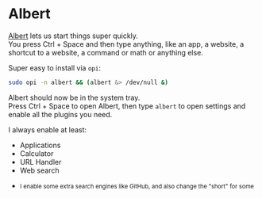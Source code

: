 # Albert

[Albert](https://albertlauncher.github.io/) lets us start things super quickly.\
You press Ctrl + Space and then type anything, like an app, a website, a shortcut to a website, a command or math or anything else.

Super easy to install via `opi`:
```bash
sudo opi -n albert && (albert &> /dev/null &)
```

Albert should now be in the system tray.\
Press Ctrl + Space to open Albert, then type `albert` to open settings and enable all the plugins you need.

I always enable at least:
* Applications
* Calculator
* URL Handler
* Web search
- <small>I enable some extra search engines like GitHub, and also change the "short" for some</small>